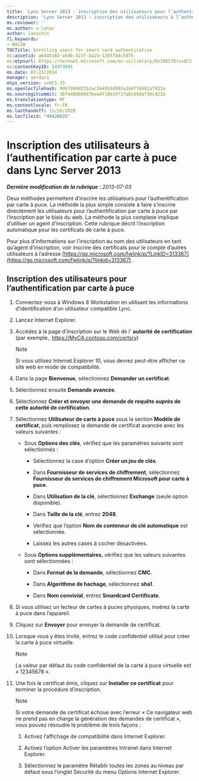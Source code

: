```yaml
---
title: 'Lync Server 2013 : inscription des utilisateurs pour l’authentification par carte à puce'
description: 'Lync Server 2013 : inscription des utilisateurs à l’authentification par carte à puce.'
ms.reviewer: ''
ms.author: v-lanac
author: lanachin
f1.keywords:
- NOCSH
TOCTitle: Enrolling users for smart card authentication
ms:assetid: a6445a83-a94b-423f-ba2a-12b5f84c5d75
ms:mtpsurl: https://technet.microsoft.com/en-us/library/Dn308570(v=OCS.15)
ms:contentKeyID: 54973691
ms.date: 07/23/2014
manager: serdars
mtps_version: v=OCS.15
ms.openlocfilehash: 9d67994d2152ac344934d093a1b6f7d482a7933a
ms.sourcegitcommit: 36fee89bb887bea4f18b19f17a8c69daf5bc423d
ms.translationtype: MT
ms.contentlocale: fr-FR
ms.lasthandoff: 11/26/2020
ms.locfileid: "49428635"
---
```

# <a name="enrolling-users-for-smart-card-authentication-in-lync-server-2013"></a>Inscription des utilisateurs à l’authentification par carte à puce dans Lync Server 2013

<div data-xmlns="http://www.w3.org/1999/xhtml">

<div class="topic" data-xmlns="http://www.w3.org/1999/xhtml" data-msxsl="urn:schemas-microsoft-com:xslt" data-cs="https://msdn.microsoft.com/">

<div data-asp="https://msdn2.microsoft.com/asp">



</div>

<div id="mainSection">

<div id="mainBody">

<span> </span>

_**Dernière modification de la rubrique :** 2013-07-03_

Deux méthodes permettent d’inscrire les utilisateurs pour l’authentification par carte à puce. La méthode la plus simple consiste à faire s’inscrire directement les utilisateurs pour l’authentification par carte à puce par l’inscription par le biais du web. La méthode la plus complexe implique d’utiliser un agent d’inscription. Cette rubrique décrit l’inscription automatique pour les certificats de carte à puce.

Pour plus d’informations sur l’inscription au nom des utilisateurs en tant qu’agent d’inscription, voir inscrire des certificats pour le compte d’autres utilisateurs à l’adresse [https://go.microsoft.com/fwlink/p/?LinkID=313367](https://go.microsoft.com/fwlink/p/?linkid=313367) .

<div>

## <a name="to-enroll-users-for-smart-card-authentication"></a>Inscription des utilisateurs pour l’authentification par carte à puce

1.  Connectez-vous à Windows 8 Workstation en utilisant les informations d’identification d’un utilisateur compatible Lync.

2.  Lancez Internet Explorer.

3.  Accédez à la page d’inscription sur le Web de l' **autorité de certification** (par exemple,. https://MyCA.contoso.com/certsrv)
    
    <div>
    

    > [!NOTE]  
    > Si vous utilisez Internet Explorer 10, vous devrez peut-être afficher ce site web en mode de compatibilité.

    
    </div>

4.  Dans la page **Bienvenue**, sélectionnez **Demander un certificat**.

5.  Sélectionnez ensuite **Demande avancée**.

6.  Sélectionnez **Créer et envoyer une demande de requête auprès de cette autorité de certification**.

7.  Sélectionnez **Utilisateur de carte à puce** sous la section **Modèle de certificat**, puis remplissez la demande de certificat avancée avec les valeurs suivantes :
    
      - Sous **Options des clés**, vérifiez que les paramètres suivants sont sélectionnés :
        
          - Sélectionnez la case d’option **Créer un jeu de clés**.
        
          - Dans **Fournisseur de services de chiffrement**, sélectionnez **Fournisseur de services de chiffrement Microsoft pour carte à puce**.
        
          - Dans **Utilisation de la clé**, sélectionnez **Exchange** (seule option disponible).
        
          - Dans **Taille de la clé**, entrez **2048**.
        
          - Vérifiez que l’option **Nom de conteneur de clé automatique** est sélectionnée.
        
          - Laissez les autres cases à cocher désactivées.
    
      - Sous **Options supplémentaires**, vérifiez que les valeurs suivantes sont sélectionnées :
        
          - Dans **Format de la demande**, sélectionnez **CMC**.
        
          - Dans **Algorithme de hachage**, sélectionnez **sha1**.
        
          - Dans **Nom convivial**, entrez **Smardcard Certificate**.

8.  Si vous utilisez un lecteur de cartes à puces physiques, insérez la carte à puce dans l’appareil.

9.  Cliquez sur **Envoyer** pour envoyer la demande de certificat.

10. Lorsque vous y êtes invité, entrez le code confidentiel utilisé pour créer la carte à puce virtuelle.
    
    <div>
    

    > [!NOTE]  
    > La valeur par défaut du code confidentiel de la carte à puce virtuelle est « 12345678 ».

    
    </div>

11. Une fois le certificat émis, cliquez sur **Installer ce certificat** pour terminer la procédure d’inscription.
    
    <div>
    

    > [!NOTE]  
    > Si votre demande de certificat échoue avec l’erreur « Ce navigateur web ne prend pas en charge la génération des demandes de certificat », vous pouvez résoudre le problème de trois façons : 
    > <OL>
    > <LI>
    > <P>Activez l’affichage de compatibilité dans Internet Explorer.</P>
    > <LI>
    > <P>Activez l’option Activer les paramètres Intranet dans Internet Explorer.</P>
    > <LI>
    > <P>Sélectionnez le paramètre Rétablir toutes les zones au niveau par défaut sous l’onglet Sécurité du menu Options Internet Explorer.</P></LI></OL>

    
    </div>

</div>

</div>

<span> </span>

</div>

</div>

</div>

